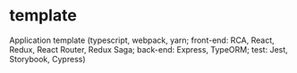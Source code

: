 # template

Application template (typescript, webpack, yarn; front-end: RCA, React, Redux, React Router, Redux Saga; back-end: Express, TypeORM; test: Jest, Storybook, Cypress)